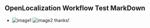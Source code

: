 ## OpenLocalization Workflow Test MarkDown
* ![image1](.\edb15bef-ad28-4c95-9cfb-8c45d9bf7b12.PNG)   ![image2](.\9845f982-337f-4894-8f07-a91d578a7356.png) 
thanks!